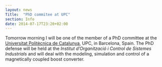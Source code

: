 ```yaml
---
layout: news
Title:  "PhD commitee at UPC"
section: Info
date: 2014-07-17T23:20+02:00
---
```



Tomorrow morning I will be one of the member of a PhD committee at the [Universitat Politècnica de Catalunya](http://www.upc.edu), UPC, in Barcelona, Spain. The PhD defense will be held at the *Institut d’Organització i Control de Sistemes Industrials* and will deal with the modeling, simulation and control of a magnetically coupled boost converter.
